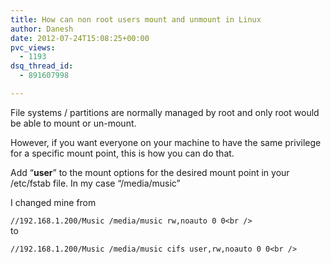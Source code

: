 ```yaml
---
title: How can non root users mount and unmount in Linux
author: Danesh
date: 2012-07-24T15:08:25+00:00
pvc_views:
  - 1193
dsq_thread_id:
  - 891607998

---
```

File systems / partitions are normally managed by root and only root would be able to mount or un-mount.

However, if you want everyone on your machine to have the same&nbsp;privilege for a specific mount point, this is&nbsp;how&nbsp;you can&nbsp;do&nbsp;that.

Add &#8220;**user**&#8221; to the mount options for the desired mount point in your /etc/fstab file. In my case &#8220;/media/music&#8221;

I changed mine from

`//192.168.1.200/Music /media/music rw,noauto 0 0<br />
`  
to

`//192.168.1.200/Music /media/music cifs user,rw,noauto 0 0<br />
`